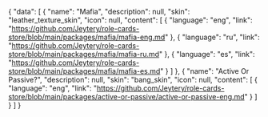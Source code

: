 {
    "data": [
        {
            "name": "Mafia",
            "description": null,
            "skin": "leather_texture_skin",
            "icon": null,
            "content": [
                {
                    "language": "eng",
                    "link": "https://github.com/Jeytery/role-cards-store/blob/main/packages/mafia/mafia-eng.md" 
                },
                {
                    "language": "ru",
                    "link": "https://github.com/Jeytery/role-cards-store/blob/main/packages/mafia/mafia-ru.md" 
                },
                {
                    "language": "es",
                    "link": "https://github.com/Jeytery/role-cards-store/blob/main/packages/mafia/mafia-es.md" 
                }
            ]
        },
        {
            "name": "Active Or Passive?",
            "description": null,
            "skin": "bang_skin",
            "icon": null,
            "content": [
                {
                    "language": "eng",
                    "link": "https://github.com/Jeytery/role-cards-store/blob/main/packages/active-or-passive/active-or-passive-eng.md" 
                }
            ]
        }
    ]
}
